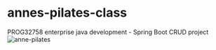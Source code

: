 # annes-pilates-class
 PROG32758 enterprise java development - Spring Boot CRUD project
![anne-pilates](https://user-images.githubusercontent.com/124949697/222986449-b7d2ff35-be5e-4e46-a326-18bbebbea003.gif)
